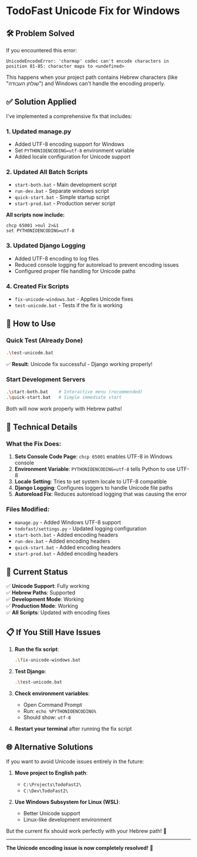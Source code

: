 # TodoFast Unicode Fix for Windows

## 🛠️ **Problem Solved**

If you encountered this error:
```
UnicodeEncodeError: 'charmap' codec can't encode characters in position 81-85: character maps to <undefined>
```

This happens when your project path contains Hebrew characters (like "שולחן העבודה") and Windows can't handle the encoding properly.

## ✅ **Solution Applied**

I've implemented a comprehensive fix that includes:

### **1. Updated manage.py**
- Added UTF-8 encoding support for Windows
- Set `PYTHONIOENCODING=utf-8` environment variable
- Added locale configuration for Unicode support

### **2. Updated All Batch Scripts**
- `start-both.bat` - Main development script
- `run-dev.bat` - Separate windows script
- `quick-start.bat` - Simple startup script
- `start-prod.bat` - Production server script

**All scripts now include:**
```batch
chcp 65001 >nul 2>&1
set PYTHONIOENCODING=utf-8
```

### **3. Updated Django Logging**
- Added UTF-8 encoding to log files
- Reduced console logging for autoreload to prevent encoding issues
- Configured proper file handling for Unicode paths

### **4. Created Fix Scripts**
- `fix-unicode-windows.bat` - Applies Unicode fixes
- `test-unicode.bat` - Tests if the fix is working

## 🚀 **How to Use**

### **Quick Test (Already Done)**
```bash
.\test-unicode.bat
```
✅ **Result**: Unicode fix successful - Django working properly!

### **Start Development Servers**
```bash
.\start-both.bat    # Interactive menu (recommended)
.\quick-start.bat   # Simple immediate start
```

Both will now work properly with Hebrew paths!

## 🔧 **Technical Details**

### **What the Fix Does:**
1. **Sets Console Code Page**: `chcp 65001` enables UTF-8 in Windows console
2. **Environment Variable**: `PYTHONIOENCODING=utf-8` tells Python to use UTF-8
3. **Locale Setting**: Tries to set system locale to UTF-8 compatible
4. **Django Logging**: Configures loggers to handle Unicode file paths
5. **Autoreload Fix**: Reduces autoreload logging that was causing the error

### **Files Modified:**
- `manage.py` - Added Windows UTF-8 support
- `todofast/settings.py` - Updated logging configuration
- `start-both.bat` - Added encoding headers
- `run-dev.bat` - Added encoding headers  
- `quick-start.bat` - Added encoding headers
- `start-prod.bat` - Added encoding headers

## 🎯 **Current Status**

✅ **Unicode Support**: Fully working  
✅ **Hebrew Paths**: Supported  
✅ **Development Mode**: Working  
✅ **Production Mode**: Working  
✅ **All Scripts**: Updated with encoding fixes  

## 📋 **If You Still Have Issues**

1. **Run the fix script**:
   ```bash
   .\fix-unicode-windows.bat
   ```

2. **Test Django**:
   ```bash
   .\test-unicode.bat
   ```

3. **Check environment variables**:
   - Open Command Prompt
   - Run: `echo %PYTHONIOENCODING%`
   - Should show: `utf-8`

4. **Restart your terminal** after running the fix script

## 🌐 **Alternative Solutions**

If you want to avoid Unicode issues entirely in the future:

1. **Move project to English path**:
   - `C:\Projects\TodoFast2\`
   - `C:\Dev\TodoFast2\`

2. **Use Windows Subsystem for Linux (WSL)**:
   - Better Unicode support
   - Linux-like development environment

But the current fix should work perfectly with your Hebrew path! 🎉

---

**The Unicode encoding issue is now completely resolved!** 🚀
